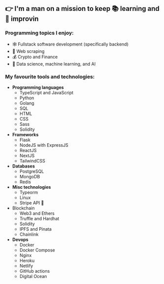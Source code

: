 ## 👉 I'm a man on a mission to keep 📚 learning and 🦾 improvin

### Programming topics I enjoy:
 - 🕸️ Fullstack software development (specifically backend)
 - 🤖 Web scraping
 - 💰 Crypto and Finance
 - 🧠 Data science, machine learning, and AI

### My favourite tools and technologies:
 - **Programming languages**
   - TypeScript and JavaScript
   - Python
   - Golang
   - SQL
   - HTML
   - CSS
   - Sass
   - Solidity
 - **Frameworks**
   - Flask
   - NodeJS with ExpressJS
   - ReactJS
   - NextJS
   - TailwindCSS
 - **Databases**
   - PostgreSQL
   - MongoDB
   - Redis
 - **Misc technologies**
   - Typeorm
   - Linux
   - Stripe API 🧡
 - Blockchain
   - Web3 and Ethers
   - Truffle and Hardhat
   - Solidity
   - IPFS and Pinata
   - Chainlink
 - **Devops**
   - Docker
   - Docker Compose
   - Nginx
   - Heroku
   - Netlify
   - GitHub actions
   - Digital Ocean
